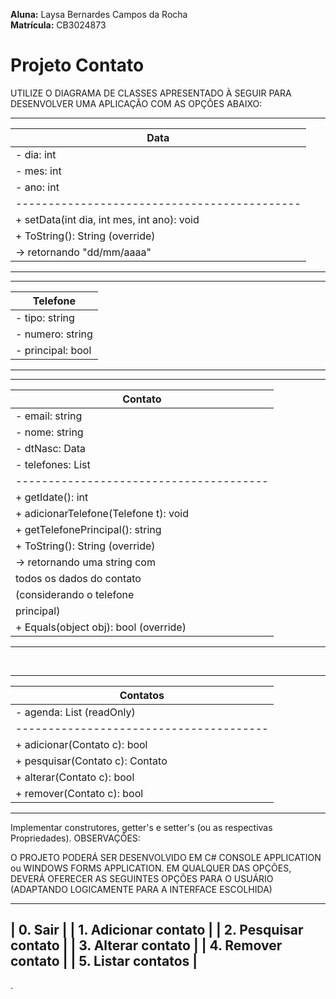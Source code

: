 **Aluna:** Laysa Bernardes Campos da Rocha  
**Matrícula:** CB3024873 

# Projeto Contato

UTILIZE O DIAGRAMA DE CLASSES APRESENTADO À SEGUIR PARA DESENVOLVER UMA APLICAÇÃO COM AS OPÇÕES ABAIXO:

----------------------------------------------
| Data                                       |
|--------------------------------------------|
| - dia: int                                 |
| - mes: int                                 |
| - ano: int                                 |
|--------------------------------------------|
| + setData(int dia, int mes, int ano): void |
| + ToString(): String (override)            |
|   -> retornando "dd/mm/aaaa"               |
----------------------------------------------

----------------------------------------------
| Telefone                                   |
|--------------------------------------------|
| - tipo: string                             |
| - numero: string                           |
| - principal: bool                          |
----------------------------------------------

-----------------------------------------
| Contato                               |
|---------------------------------------|
| - email: string                       |
| - nome: string                        |
| - dtNasc: Data                        |
| - telefones: List<Telefone>           |
|---------------------------------------|
| + getIdate(): int                     |
| + adicionarTelefone(Telefone t): void |
| + getTelefonePrincipal(): string      |
| + ToString(): String (override)       |
|   -> retornando uma string com        |
|      todos os dados do contato        |
|      (considerando o telefone         |
|      principal)                       |
| + Equals(object obj): bool (override) |
-----------------------------------------
 

-----------------------------------------
| Contatos                              |
|---------------------------------------|
| - agenda: List<Contato> (readOnly)    |
|---------------------------------------|
| + adicionar(Contato c): bool          |
| + pesquisar(Contato c): Contato       |
| + alterar(Contato c): bool            |
| + remover(Contato c): bool            |
-----------------------------------------
 
Implementar construtores, getter's e setter's (ou as respectivas Propriedades).
OBSERVAÇÕES:

O PROJETO PODERÁ SER DESENVOLVIDO EM C# CONSOLE APPLICATION ou WINDOWS FORMS APPLICATION.
EM QUALQUER DAS OPÇÕES, DEVERÁ OFERECER AS SEGUINTES OPÇÕES PARA O USUÁRIO 
(ADAPTANDO LOGICAMENTE PARA A INTERFACE ESCOLHIDA)

--------------------------------------
| 0. Sair                            |
| 1. Adicionar contato               |
| 2. Pesquisar contato               |
| 3. Alterar contato                 |
| 4. Remover contato                 |
| 5. Listar contatos                 |
--------------------------------------

.
